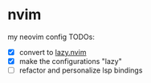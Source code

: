 # nvim
my neovim config
TODOs:
- [x] convert to [lazy.nvim](https://github.com/folke/lazy.nvim)
- [x] make the configurations "lazy"
- [ ] refactor and personalize lsp bindings 
